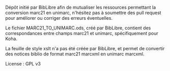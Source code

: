 Dépôt initié par BibLibre afin de mutualiser les ressources permettant la conversion marc21 en unimarc, n'hésitez pas à soumettre des pull request pour améliorer ou corriger des erreurs éventuelles.

Le fichier MARC21_TO_UNIMARC.ods, créé par BibLibre, contient des correspondances entre champs marc21 et unimarc, spécifiquement pour Koha.

La feuille de style xslt n'a pas été créée par BibLibre, et permet de convertir des notices biblio de format marc21 marcxml en unimarc marcxml.

License : GPL v3
